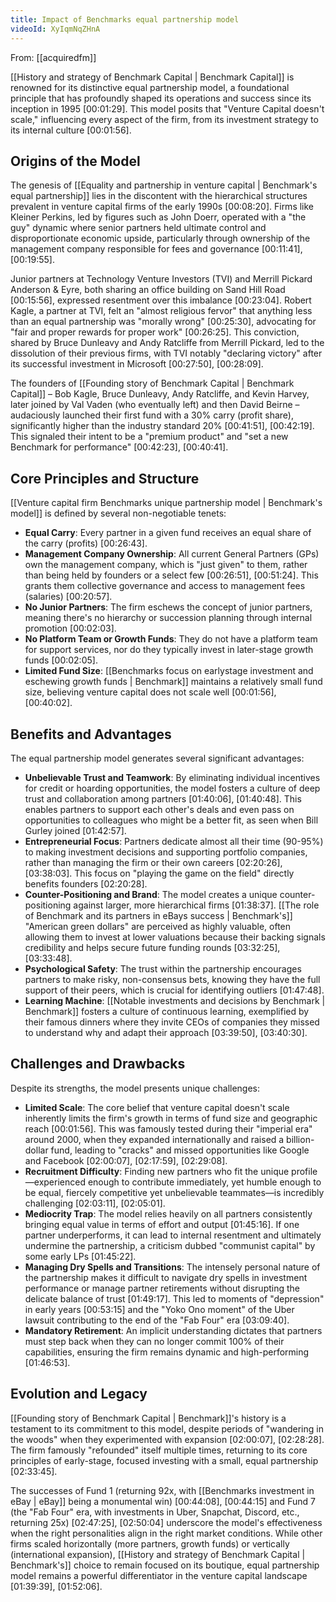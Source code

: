 ```yaml
---
title: Impact of Benchmarks equal partnership model
videoId: XyIqmNqZHnA
---
```


From: [[acquiredfm]] <br/> 

[[History and strategy of Benchmark Capital | Benchmark Capital]] is renowned for its distinctive equal partnership model, a foundational principle that has profoundly shaped its operations and success since its inception in 1995 <a class="yt-timestamp" data-t="00:01:29">[00:01:29]</a>. This model posits that "Venture Capital doesn't scale," influencing every aspect of the firm, from its investment strategy to its internal culture <a class="yt-timestamp" data-t="00:01:56">[00:01:56]</a>.

## Origins of the Model
The genesis of [[Equality and partnership in venture capital | Benchmark's equal partnership]] lies in the discontent with the hierarchical structures prevalent in venture capital firms of the early 1990s <a class="yt-timestamp" data-t="00:08:20">[00:08:20]</a>. Firms like Kleiner Perkins, led by figures such as John Doerr, operated with a "the guy" dynamic where senior partners held ultimate control and disproportionate economic upside, particularly through ownership of the management company responsible for fees and governance <a class="yt-timestamp" data-t="00:11:41">[00:11:41]</a>, <a class="yt-timestamp" data-t="00:19:55">[00:19:55]</a>.

Junior partners at Technology Venture Investors (TVI) and Merrill Pickard Anderson & Eyre, both sharing an office building on Sand Hill Road <a class="yt-timestamp" data-t="00:15:56">[00:15:56]</a>, expressed resentment over this imbalance <a class="yt-timestamp" data-t="00:23:04">[00:23:04]</a>. Robert Kagle, a partner at TVI, felt an "almost religious fervor" that anything less than an equal partnership was "morally wrong" <a class="yt-timestamp" data-t="00:25:30">[00:25:30]</a>, advocating for "fair and proper rewards for proper work" <a class="yt-timestamp" data-t="00:26:25">[00:26:25]</a>. This conviction, shared by Bruce Dunleavy and Andy Ratcliffe from Merrill Pickard, led to the dissolution of their previous firms, with TVI notably "declaring victory" after its successful investment in Microsoft <a class="yt-timestamp" data-t="00:27:50">[00:27:50]</a>, <a class="yt-timestamp" data-t="00:28:09">[00:28:09]</a>.

The founders of [[Founding story of Benchmark Capital | Benchmark Capital]] – Bob Kagle, Bruce Dunleavy, Andy Ratcliffe, and Kevin Harvey, later joined by Val Vaden (who eventually left) and then David Beirne – audaciously launched their first fund with a 30% carry (profit share), significantly higher than the industry standard 20% <a class="yt-timestamp" data-t="00:41:51">[00:41:51]</a>, <a class="yt-timestamp" data-t="00:42:19">[00:42:19]</a>. This signaled their intent to be a "premium product" and "set a new Benchmark for performance" <a class="yt-timestamp" data-t="00:42:23">[00:42:23]</a>, <a class="yt-timestamp" data-t="00:40:41">[00:40:41]</a>.

## Core Principles and Structure
[[Venture capital firm Benchmarks unique partnership model | Benchmark's model]] is defined by several non-negotiable tenets:
*   **Equal Carry**: Every partner in a given fund receives an equal share of the carry (profits) <a class="yt-timestamp" data-t="00:26:43">[00:26:43]</a>.
*   **Management Company Ownership**: All current General Partners (GPs) own the management company, which is "just given" to them, rather than being held by founders or a select few <a class="yt-timestamp" data-t="00:26:51">[00:26:51]</a>, <a class="yt-timestamp" data-t="00:51:24">[00:51:24]</a>. This grants them collective governance and access to management fees (salaries) <a class="yt-timestamp" data-t="00:20:57">[00:20:57]</a>.
*   **No Junior Partners**: The firm eschews the concept of junior partners, meaning there's no hierarchy or succession planning through internal promotion <a class="yt-timestamp" data-t="00:02:03">[00:02:03]</a>.
*   **No Platform Team or Growth Funds**: They do not have a platform team for support services, nor do they typically invest in later-stage growth funds <a class="yt-timestamp" data-t="00:02:05">[00:02:05]</a>.
*   **Limited Fund Size**: [[Benchmarks focus on earlystage investment and eschewing growth funds | Benchmark]] maintains a relatively small fund size, believing venture capital does not scale well <a class="yt-timestamp" data-t="00:01:56">[00:01:56]</a>, <a class="yt-timestamp" data-t="00:40:02">[00:40:02]</a>.

## Benefits and Advantages
The equal partnership model generates several significant advantages:
*   **Unbelievable Trust and Teamwork**: By eliminating individual incentives for credit or hoarding opportunities, the model fosters a culture of deep trust and collaboration among partners <a class="yt-timestamp" data-t="01:40:06">[01:40:06]</a>, <a class="yt-timestamp" data-t="01:40:48">[01:40:48]</a>. This enables partners to support each other's deals and even pass on opportunities to colleagues who might be a better fit, as seen when Bill Gurley joined <a class="yt-timestamp" data-t="01:42:57">[01:42:57]</a>.
*   **Entrepreneurial Focus**: Partners dedicate almost all their time (90-95%) to making investment decisions and supporting portfolio companies, rather than managing the firm or their own careers <a class="yt-timestamp" data-t="02:20:26">[02:20:26]</a>, <a class="yt-timestamp" data-t="03:38:03">[03:38:03]</a>. This focus on "playing the game on the field" directly benefits founders <a class="yt-timestamp" data-t="02:20:28">[02:20:28]</a>.
*   **Counter-Positioning and Brand**: The model creates a unique counter-positioning against larger, more hierarchical firms <a class="yt-timestamp" data-t="01:38:37">[01:38:37]</a>. [[The role of Benchmark and its partners in eBays success | Benchmark's]] "American green dollars" are perceived as highly valuable, often allowing them to invest at lower valuations because their backing signals credibility and helps secure future funding rounds <a class="yt-timestamp" data-t="03:32:25">[03:32:25]</a>, <a class="yt-timestamp" data-t="03:33:48">[03:33:48]</a>.
*   **Psychological Safety**: The trust within the partnership encourages partners to make risky, non-consensus bets, knowing they have the full support of their peers, which is crucial for identifying outliers <a class="yt-timestamp" data-t="01:47:48">[01:47:48]</a>.
*   **Learning Machine**: [[Notable investments and decisions by Benchmark | Benchmark]] fosters a culture of continuous learning, exemplified by their famous dinners where they invite CEOs of companies they missed to understand why and adapt their approach <a class="yt-timestamp" data-t="03:39:50">[03:39:50]</a>, <a class="yt-timestamp" data-t="03:40:30">[03:40:30]</a>.

## Challenges and Drawbacks
Despite its strengths, the model presents unique challenges:
*   **Limited Scale**: The core belief that venture capital doesn't scale inherently limits the firm's growth in terms of fund size and geographic reach <a class="yt-timestamp" data-t="00:01:56">[00:01:56]</a>. This was famously tested during their "imperial era" around 2000, when they expanded internationally and raised a billion-dollar fund, leading to "cracks" and missed opportunities like Google and Facebook <a class="yt-timestamp" data-t="02:00:07">[02:00:07]</a>, <a class="yt-timestamp" data-t="02:17:59">[02:17:59]</a>, <a class="yt-timestamp" data-t="02:29:08">[02:29:08]</a>.
*   **Recruitment Difficulty**: Finding new partners who fit the unique profile—experienced enough to contribute immediately, yet humble enough to be equal, fiercely competitive yet unbelievable teammates—is incredibly challenging <a class="yt-timestamp" data-t="02:03:11">[02:03:11]</a>, <a class="yt-timestamp" data-t="02:05:01">[02:05:01]</a>.
*   **Mediocrity Trap**: The model relies heavily on all partners consistently bringing equal value in terms of effort and output <a class="yt-timestamp" data-t="01:45:16">[01:45:16]</a>. If one partner underperforms, it can lead to internal resentment and ultimately undermine the partnership, a criticism dubbed "communist capital" by some early LPs <a class="yt-timestamp" data-t="01:45:22">[01:45:22]</a>.
*   **Managing Dry Spells and Transitions**: The intensely personal nature of the partnership makes it difficult to navigate dry spells in investment performance or manage partner retirements without disrupting the delicate balance of trust <a class="yt-timestamp" data-t="01:49:17">[01:49:17]</a>. This led to moments of "depression" in early years <a class="yt-timestamp" data-t="00:53:15">[00:53:15]</a> and the "Yoko Ono moment" of the Uber lawsuit contributing to the end of the "Fab Four" era <a class="yt-timestamp" data-t="03:09:40">[03:09:40]</a>.
*   **Mandatory Retirement**: An implicit understanding dictates that partners must step back when they can no longer commit 100% of their capabilities, ensuring the firm remains dynamic and high-performing <a class="yt-timestamp" data-t="01:46:53">[01:46:53]</a>.

## Evolution and Legacy
[[Founding story of Benchmark Capital | Benchmark]]'s history is a testament to its commitment to this model, despite periods of "wandering in the woods" when they experimented with expansion <a class="yt-timestamp" data-t="02:00:07">[02:00:07]</a>, <a class="yt-timestamp" data-t="02:28:28">[02:28:28]</a>. The firm famously "refounded" itself multiple times, returning to its core principles of early-stage, focused investing with a small, equal partnership <a class="yt-timestamp" data-t="02:33:45">[02:33:45]</a>.

The successes of Fund 1 (returning 92x, with [[Benchmarks investment in eBay | eBay]] being a monumental win) <a class="yt-timestamp" data-t="00:44:08">[00:44:08]</a>, <a class="yt-timestamp" data-t="00:44:15">[00:44:15]</a> and Fund 7 (the "Fab Four" era, with investments in Uber, Snapchat, Discord, etc., returning 25x) <a class="yt-timestamp" data-t="02:47:25">[02:47:25]</a>, <a class="yt-timestamp" data-t="02:50:04">[02:50:04]</a> underscore the model's effectiveness when the right personalities align in the right market conditions. While other firms scaled horizontally (more partners, growth funds) or vertically (international expansion), [[History and strategy of Benchmark Capital | Benchmark's]] choice to remain focused on its boutique, equal partnership model remains a powerful differentiator in the venture capital landscape <a class="yt-timestamp" data-t="01:39:39">[01:39:39]</a>, <a class="yt-timestamp" data-t="01:52:06">[01:52:06]</a>.